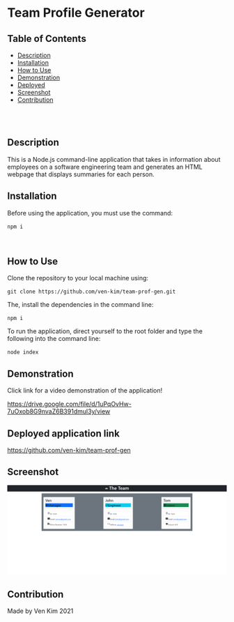 # Team Profile Generator

## Table of Contents
- [Description](#description)
- [Installation](#installation)
- [How to Use](#howtouse)
- [Demonstration](#demonstration)
- [Deployed](#deployed)
- [Screenshot](#screenshot)
- [Contribution](#contribution)

<br>
<br>

## Description

This is a Node.js command-line application that takes in information about employees on a software engineering team and generates an HTML webpage that displays summaries for each person. <br>

## Installation
Before using the application, you must use the command:
```
npm i
```
<br>

## How to Use

Clone the repository to your local machine using:
```
git clone https://github.com/ven-kim/team-prof-gen.git
```
The, install the dependencies in the command line:
```
npm i
```
To run the application, direct yourself to the root folder and type the following into the command line:
```
node index
```

## Demonstration

Click link for a video demonstration of the application!

https://drive.google.com/file/d/1uPqOvHw-7uOxob8G9nvaZ6B391dmul3y/view

## Deployed application link

https://github.com/ven-kim/team-prof-gen <br>

## Screenshot

![Sample index.html](./assets/images/screenshot.png) <br>

## Contribution
Made by Ven Kim 2021